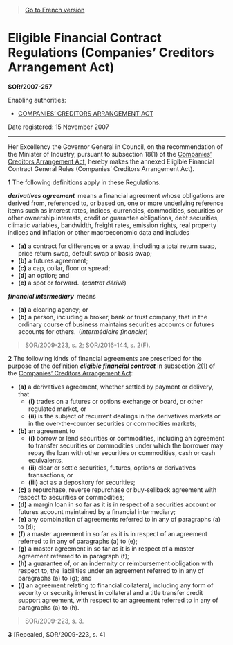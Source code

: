 > [Go to French version](/fr/Règlements/Décrets,%20ordonnances%20et%20règlements%20statutaires/2007/257.md)

# Eligible Financial Contract Regulations (Companies’ Creditors Arrangement Act)

**SOR/2007-257**

Enabling authorities: 
- [COMPANIES’ CREDITORS ARRANGEMENT ACT](/en/Acts/Revised%20Statutes%20of%20Canada/C/C-36.md)

Date registered: 15 November 2007

----------

Her Excellency the Governor General in Council, on the recommendation of the Minister of Industry, pursuant to subsection 18(1) of the [Companies’ Creditors Arrangement Act](/en/Acts/Revised%20Statutes%20of%20Canada/C/C-36.md), hereby makes the annexed Eligible Financial Contract General Rules (Companies’ Creditors Arrangement Act).



**1** The following definitions apply in these Regulations.

***derivatives agreement*** means a financial agreement whose obligations are derived from, referenced to, or based on, one or more underlying reference items such as interest rates, indices, currencies, commodities, securities or other ownership interests, credit or guarantee obligations, debt securities, climatic variables, bandwidth, freight rates, emission rights, real property indices and inflation or other macroeconomic data and includes
- **(a)** a contract for differences or a swap, including a total return swap, price return swap, default swap or basis swap;
- **(b)** a futures agreement;
- **(c)** a cap, collar, floor or spread;
- **(d)** an option; and
- **(e)** a spot or forward. (*contrat dérivé*)

***financial intermediary*** means
- **(a)** a clearing agency; or
- **(b)** a person, including a broker, bank or trust company, that in the ordinary course of business maintains securities accounts or futures accounts for others. (*intermédiaire financier*)
> SOR/2009-223, s. 2; SOR/2016-144, s. 2(F).




**2** The following kinds of financial agreements are prescribed for the purpose of the definition ***eligible financial contract*** in subsection 2(1) of the [Companies’ Creditors Arrangement Act](/en/Acts/Revised%20Statutes%20of%20Canada/C/C-36.md):
- **(a)** a derivatives agreement, whether settled by payment or delivery, that
	- **(i)** trades on a futures or options exchange or board, or other regulated market, or
	- **(ii)** is the subject of recurrent dealings in the derivatives markets or in the over-the-counter securities or commodities markets;
- **(b)** an agreement to
	- **(i)** borrow or lend securities or commodities, including an agreement to transfer securities or commodities under which the borrower may repay the loan with other securities or commodities, cash or cash equivalents,
	- **(ii)** clear or settle securities, futures, options or derivatives transactions, or
	- **(iii)** act as a depository for securities;
- **(c)** a repurchase, reverse repurchase or buy-sellback agreement with respect to securities or commodities;
- **(d)** a margin loan in so far as it is in respect of a securities account or futures account maintained by a financial intermediary;
- **(e)** any combination of agreements referred to in any of paragraphs (a) to (d);
- **(f)** a master agreement in so far as it is in respect of an agreement referred to in any of paragraphs (a) to (e);
- **(g)** a master agreement in so far as it is in respect of a master agreement referred to in paragraph (f);
- **(h)** a guarantee of, or an indemnity or reimbursement obligation with respect to, the liabilities under an agreement referred to in any of paragraphs (a) to (g); and
- **(i)** an agreement relating to financial collateral, including any form of security or security interest in collateral and a title transfer credit support agreement, with respect to an agreement referred to in any of paragraphs (a) to (h).
> SOR/2009-223, s. 3.




**3** [Repealed, SOR/2009-223, s. 4]


